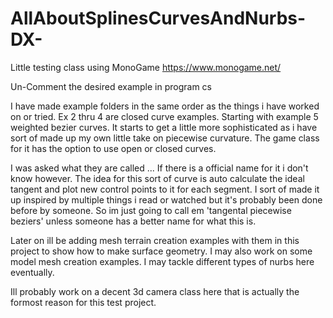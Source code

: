 # AllAboutSplinesCurvesAndNurbs-DX-
 Little testing class using MonoGame  https://www.monogame.net/

 Un-Comment the desired example in program cs

 I have made example folders in the same order as the things i have worked on or tried.
 Ex 2 thru 4 are closed curve examples.
 Starting with example 5 weighted bezier curves.
 It starts to get a little more sophisticated as i have sort of made up my own little take on piecewise curvature.
 The game class for it has the option to use open or closed curves.

I was asked what they are called ... If there is a official name for it i don't know however.
The idea for this sort of curve is auto calculate the ideal tangent and plot new control points to it for each segment.
I sort of made it up inspired by multiple things i read or watched but it's probably been done before by someone.
So im just going to call em 'tangental piecewise beziers' unless someone has a better name for what this is.

Later on ill be adding mesh terrain creation examples with them in this project to show how to make surface geometry.
I may also work on some model mesh creation examples.
I may tackle different types of nurbs here eventually.

Ill probably work on a decent 3d camera class here that is actually the formost reason for this test project.


